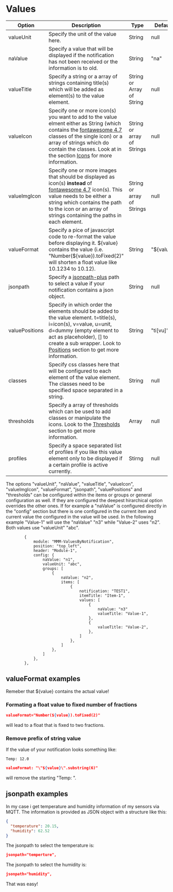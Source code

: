 # Values

| Option  | Description | Type | Default |
| ------- | --- | --- | --- |
| valueUnit | Specify the unit of the value here. | String | null |
| naValue | Specify a value that will be displayed if the notification has not been received or the information is to old. | String | "na" |
| valueTitle | Specify a string or a array of strings containing title(s) which will be added as element(s) to the value element. | String or Array of String | null |
| valueIcon | Specify one or more icon(s) you want to add to the value elment either as String (which contains the [fontawesome 4.7](https://fontawesome.com/v4/icons/) classes of the single icon) or a array of strings which do contain the classes. Look at in the section [Icons](icons.md) for more information. | String or array of Strings | null |
| valueImgIcon | Specify one or more images that should be displayed as icon(s) **instead** of [fontawesome 4.7](https://fontawesome.com/v4/icons/) icon(s). This value needs to be either a string which contains the path to the icon or an array of strings containing the paths in each element. | String or array of Strings | null |
| valueFormat | Specify a pice of javascript code to re-format the value before displaying it. \${value} contains the value (i.e. "Number(${value}).toFixed(2)" will shorten a float value like 10.1234 to 10.12). | String | "\${value}" |
| jsonpath | Specify a [jsonpath-plus](https://github.com/JSONPath-Plus/JSONPath) path to select a value if your notification contains a json object. | String | null |
| valuePositions | Specify in which order the elements should be added to the value element. t=title(s), i=icon(s), v=value, u=unit, d=dummy (empty element to act as placeholder), [] to create a sub wrapper. Look to [Positions](positions.md) section to get more information. | String | "ti[vu]" |
| classes | Specify css classes here that will be configured to each element of the value element. The classes need to be specified space separated in a string. | String | null |
| thresholds | Specify a array of thresholds which can be used to add classes or manipulate the icons. Look to the [Thresholds](thresholds.md) section to get more information. | Array | null |
| profiles | Specify a space separated list of profiles if you like this value element only to be displayed if a certain profile is active currently. | Stirng | null |

The options "valueUnit", "naValue", "valueTitle", "valueIcon", "valueImgIcon", "valueFormat", "jsonpath", "valuePositions" and "thresholds" can be configured within the items or groups or general configuration as well. If they are configured the deepest hirarchical option overrides the other ones.
If for example a "naValue" is configured directly in the "config" section but there is one configured in the current item and current value the configured in the value will be used. In the following example "Value-1" will use the "naValue" "n3" while "Value-2" uses "n2". Both values use "valueUnit" "abc".

```json5
        {
            module: "MMM-ValuesByNotification",
            position: "top_left",
            header: "Module-1",
            config: {
                naValue: "n1",
                valueUnit: "abc",
                groups: [
                    {
                        naValue: "n2",
                        items: [
                            {
                                notification: "TEST1",
                                itemTitle: "Item-1",
                                values: [
                                    {
                                        naValue: "n3"
                                        valueTitle: "Value-1",
                                    },
                                    {
                                        valueTitle: "Value-2",
                                    },
                                ]
                            },
                        ]
                    },
                ]
            },
        },
```

## valueFormat examples

Remeber that \${value} contains the actual value!

### Formating a float value to fixed number of fractions

```json
valueFormat="Number(${value}).toFixed(2)"
```

will lead to a float that is fixed to two fractions.

### Remove prefix of string value

If the value of your notification looks something like:

```text
Temp: 12.0
```

```json
valueFormat: "\"${value}\".substring(6)"
```

will remove the starting "Temp: ".

## jsonpath examples

In my case i get temperature and humidity information of my sensors via MQTT. The information is provided as JSON object with a structure like this:

```json
{
  "temperature": 20.15,
  "humidity": 62.52
}
```

The jsonpath to select the temperature is:

```json
jsonpath="temperture",
```

The jsonpath to select the humidity is:

```json
jsonpath="humidity",
```

That was easy!
